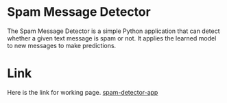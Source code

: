 # Spam Message Detector
The Spam Message Detector is a simple Python application that can detect whether a given text message is spam or not. It applies the learned model to new messages to make predictions.

# Link

Here is the link for working page.
[spam-detector-app](http://parvamb.pythonanywhere.com/)
